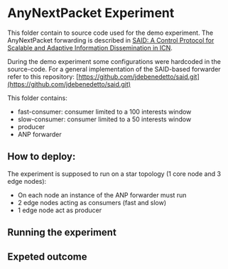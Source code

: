 # AnyNextPacket Experiment
This folder contain to source code used for the demo experiment. The AnyNextPacket forwarding is described in [SAID: A Control Protocol for Scalable and Adaptive Information Dissemination in ICN](http://www.net.informatik.uni-goettingen.de/publications/1972/PDF).

During the demo experiment some configurations were hardcoded in the source-code. For a general implementation of the SAID-based forwarder refer to this repository: [https://github.com/jdebenedetto/said.git](https://github.com/jdebenedetto/said.git)   

This folder contains:
* fast-consumer: consumer limited to a 100 interests window
* slow-consumer: consumer limited to a 50 interests window
* producer
* ANP forwarder

## How to deploy:  

The experiment is supposed to run on a star topology (1 core node and 3 edge nodes):
* On each node an instance of the ANP forwarder must run
* 2 edge nodes acting as consumers (fast and slow)
* 1 edge node act as producer

## Running the experiment


## Expeted outcome


